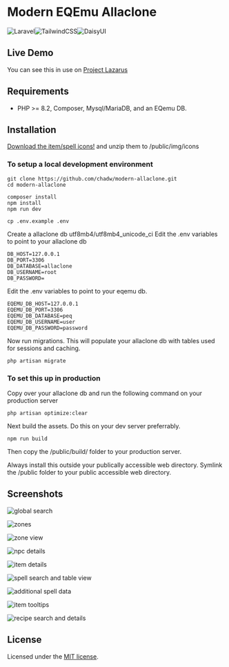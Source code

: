 # Modern EQEmu Allaclone
![Laravel](https://img.shields.io/badge/laravel-%23FF2D20.svg?style=for-the-badge&logo=laravel&logoColor=white)![TailwindCSS](https://img.shields.io/badge/tailwindcss-%2338B2AC.svg?style=for-the-badge&logo=tailwind-css&logoColor=white)![DaisyUI](https://img.shields.io/badge/daisyui-5A0EF8?style=for-the-badge&logo=daisyui&logoColor=white)

## Live Demo
You can see this in use on [Project Lazarus](https://www.lazaruseq.com/alla/)

## Requirements

- PHP >= 8.2, Composer, Mysql/MariaDB, and an EQemu DB.

## Installation

[Download the item/spell icons!](https://github.com/chadw/modern-allaclone/releases/download/1.0.0/icons.zip) and unzip them to /public/img/icons

### To setup a local development environment
```
git clone https://github.com/chadw/modern-allaclone.git
cd modern-allaclone

composer install
npm install
npm run dev

cp .env.example .env
```
Create a allaclone db utf8mb4/utf8mb4_unicode_ci
Edit the .env variables to point to your allaclone db
```
DB_HOST=127.0.0.1
DB_PORT=3306
DB_DATABASE=allaclone
DB_USERNAME=root
DB_PASSWORD=
```

Edit the .env variables to point to your eqemu db.
```
EQEMU_DB_HOST=127.0.0.1
EQEMU_DB_PORT=3306
EQEMU_DB_DATABASE=peq
EQEMU_DB_USERNAME=user
EQEMU_DB_PASSWORD=password
```

Now run migrations. This will populate your allaclone db with tables used for sessions and caching.
```
php artisan migrate
```

### To set this up in production
Copy over your allaclone db and run the following command on your production server
```
php artisan optimize:clear
```

Next build the assets. Do this on your dev server preferrably.
```
npm run build
```
Then copy the /public/build/ folder to your production server.

Always install this outside your publically accessible web directory. Symlink the /public folder to your public accessible web directory.

## Screenshots

![global search](https://github.com/user-attachments/assets/928ad81d-bbd0-459e-90ab-c9a60879044a)

![zones](https://github.com/user-attachments/assets/186bb44c-d820-404e-b630-bcf993cdf114)

![zone view](https://github.com/user-attachments/assets/b8d27fe8-5037-4974-8d7b-988afa0d3a75)

![npc details](https://github.com/user-attachments/assets/194a897f-5123-4cae-a691-9c6c8a7d3862)

![item details](https://github.com/user-attachments/assets/eaef9979-d73b-4db0-aa7b-64d545f0d8c2)

![spell search and table view](https://github.com/user-attachments/assets/95cd93bf-9d93-4eb6-a924-012492a0c0d0)

![additional spell data](https://github.com/user-attachments/assets/feb15f5c-28c1-4acc-9f78-c10a47eacc70)

![item tooltips](https://github.com/user-attachments/assets/27fb0872-4765-4588-b414-0fd0f161e478)

![recipe search and details](https://github.com/user-attachments/assets/3ccb49ad-76f7-454b-86b6-ca8a2d5a145e)

## License

Licensed under the [MIT license](https://opensource.org/licenses/MIT).
